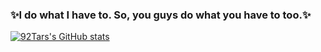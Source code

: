 ### ✨I do what I have to. So, you guys do what you have to too.✨

[![92Tars's GitHub stats](https://github-readme-stats.vercel.app/api?username=92Tars&theme=synthwave)](https://github.com/anuraghazra/github-readme-stats)

<!--
**92Tars/92Tars** is a ✨ _special_ ✨ repository because its `README.md` (this file) appears on your GitHub profile.

Here are some ideas to get you started:

- 🔭 I’m currently working on ...
- 🌱 I’m currently learning ...
- 👯 I’m looking to collaborate on ...
- 🤔 I’m looking for help with ...
- 💬 Ask me about ...
- 📫 How to reach me: ...
- 😄 Pronouns: ...
- ⚡ Fun fact: ...
-->
